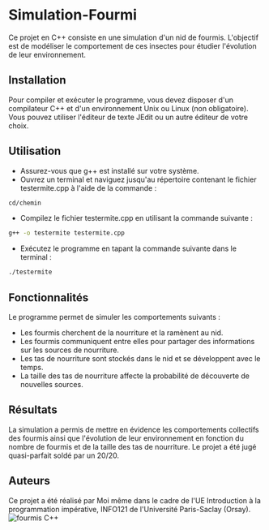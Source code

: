# Simulation-Fourmi
Ce projet en C++ consiste en une simulation d'un nid de fourmis. L'objectif est de modéliser le comportement de ces insectes pour étudier l'évolution de leur environnement.

## Installation
Pour compiler et exécuter le programme, vous devez disposer d'un compilateur C++ et d'un environnement Unix ou Linux (non obligatoire). Vous pouvez utiliser l'éditeur de texte JEdit ou un autre éditeur de votre choix.

## Utilisation
- Assurez-vous que g++ est installé sur votre système.
- Ouvrez un terminal et naviguez jusqu'au répertoire contenant le fichier testermite.cpp à l'aide de la commande : 
```bash
cd/chemin
```
- Compilez le fichier testermite.cpp en utilisant la commande suivante :
```bash
g++ -o testermite testermite.cpp
```
- Exécutez le programme en tapant la commande suivante dans le terminal :
```bash
./testermite
```
## Fonctionnalités
Le programme permet de simuler les comportements suivants :

- Les fourmis cherchent de la nourriture et la ramènent au nid.
- Les fourmis communiquent entre elles pour partager des informations sur les sources de nourriture.
- Les tas de nourriture sont stockés dans le nid et se développent avec le temps.
- La taille des tas de nourriture affecte la probabilité de découverte de nouvelles sources.

## Résultats
La simulation a permis de mettre en évidence les comportements collectifs des fourmis ainsi que l'évolution de leur environnement en fonction du nombre de fourmis et de la taille des tas de nourriture. Le projet a été jugé quasi-parfait soldé par un 20/20.

## Auteurs
Ce projet a été réalisé par Moi même dans le cadre de l'UE Introduction à la programmation impérative, INFO121 de l'Université Paris-Saclay (Orsay).
![fourmis C++](https://user-images.githubusercontent.com/58750536/226784129-e84031c1-21ab-4c76-b51c-f9b9248c45ce.png)
